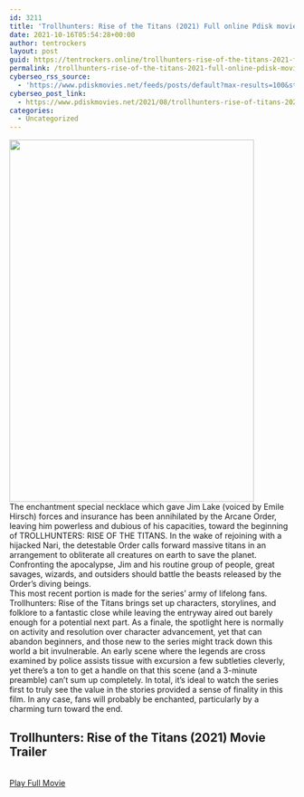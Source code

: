```yaml
---
id: 3211
title: 'Trollhunters: Rise of the Titans (2021) Full online Pdisk movie'
date: 2021-10-16T05:54:28+00:00
author: tentrockers
layout: post
guid: https://tentrockers.online/trollhunters-rise-of-the-titans-2021-full-online-pdisk-movie/
permalink: /trollhunters-rise-of-the-titans-2021-full-online-pdisk-movie/
cyberseo_rss_source:
  - 'https://www.pdiskmovies.net/feeds/posts/default?max-results=100&start-index=1001'
cyberseo_post_link:
  - https://www.pdiskmovies.net/2021/08/trollhunters-rise-of-titans-2021-full.html
categories:
  - Uncategorized
---
```

<div class="separator">
  <a href="https://1.bp.blogspot.com/-3laZJVzdbgU/YRf736p4piI/AAAAAAAAAL8/3fvvY_cFp5Y91JqKjtC1GXUEBCe9gNZpwCLcBGAsYHQ/s1481/Trollhunters%2BRise%2Bof%2Bthe%2BTitans%2B%25282021%2529%2BFull%2Bonline%2BPdisk%2Bmovie.jpg"><img loading="lazy" border="0" data-original-height="1481" data-original-width="1000" height="640" src="https://1.bp.blogspot.com/-3laZJVzdbgU/YRf736p4piI/AAAAAAAAAL8/3fvvY_cFp5Y91JqKjtC1GXUEBCe9gNZpwCLcBGAsYHQ/w432-h640/Trollhunters%2BRise%2Bof%2Bthe%2BTitans%2B%25282021%2529%2BFull%2Bonline%2BPdisk%2Bmovie.jpg" width="432" /></a>
</div>

<div>
  <div>
    <span>The enchantment special necklace which gave Jim Lake (voiced by Emile Hirsch) forces and insurance has been annihilated by the Arcane Order, leaving him powerless and dubious of his capacities, toward the beginning of TROLLHUNTERS: RISE OF THE TITANS. In the wake of rejoining with a hijacked Nari, the detestable Order calls forward massive titans in an arrangement to obliterate all creatures on earth to save the planet. Confronting the apocalypse, Jim and his routine group of people, great savages, wizards, and outsiders should battle the beasts released by the Order&#8217;s diving beings.&nbsp;</span>
  </div>
  
  <div>
    <span>This most recent portion is made for the series&#8217; army of lifelong fans. Trollhunters: Rise of the Titans brings set up characters, storylines, and folklore to a fantastic close while leaving the entryway aired out barely enough for a potential next part. As a finale, the spotlight here is normally on activity and resolution over character advancement, yet that can abandon beginners, and those new to the series might track down this world a bit invulnerable. An early scene where the legends are cross examined by police assists tissue with excursion a few subtleties cleverly, yet there&#8217;s a ton to get a handle on that this scene (and a 3-minute preamble) can&#8217;t sum up completely. In total, it&#8217;s ideal to watch the series first to truly see the value in the stories provided a sense of finality in this film. In any case, fans will probably be enchanted, particularly by a charming turn toward the end.</span>
  </div>
</div>

<div>
  <h2>
    <span>Trollhunters: Rise of the Titans (2021)&nbsp;Movie Trailer</span>
  </h2>
</div>

  
<a href="https://kofilink.com/1/bnYyaW45MDA1c3pk?dn=1" onclick="window.open('https://kofilink.com/1/bnYyaW45MDA1c3pk?dn=1','popup','width=600,height=600'); return false;" target="popup" rel="noopener"><br /> Play Full Movie<br /> </a>